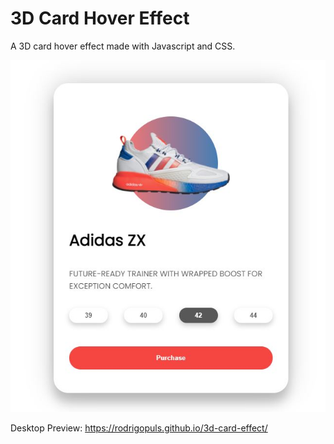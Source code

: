 # 3D Card Hover Effect
A 3D card hover effect made with Javascript and CSS.

<img src="demo.JPG" alt="3D" />

Desktop Preview: https://rodrigopuls.github.io/3d-card-effect/
